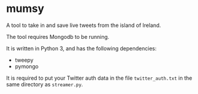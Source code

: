 # mumsy

A tool to take in and save live tweets from the island of Ireland.

The tool requires Mongodb to be running.

It is written in Python 3, and has the following dependencies:

- tweepy
- pymongo


It is required to put your Twitter auth data in the file `twitter_auth.txt` in the same directory as `streamer.py`.  

